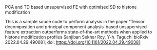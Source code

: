 PCA and TD based unsupervised FE with optimised SD to histone modification

This is a sample souce code to perform analysis in the paper "Tensor decomposition and principal component analysis-based unsupervised feature extraction outperforms state-of-the-art methods when applied to histone modification profiles
Sanjiban Sekhar Roy, Y-h. Taguchi
bioRxiv 2022.04.29.490081; doi: https://doi.org/10.1101/2022.04.29.490081
